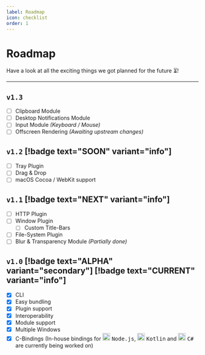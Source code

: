 ```yaml
---
label: Roadmap
icon: checklist
order: 1
---
```


# Roadmap

Have a look at all the exciting things we got planned for the future ⏳!

---

## `v1.3`
- [ ] Clipboard Module
- [ ] Desktop Notifications Module
- [ ] Input Module _(Keyboard / Mouse)_
- [ ] Offscreen Rendering _(Awaiting upstream changes)_

## `v1.2` [!badge text="SOON" variant="info"]
- [ ] Tray Plugin
- [ ] Drag & Drop
- [ ] macOS Cocoa / WebKit support

## `v1.1` [!badge text="NEXT" variant="info"]
- [ ] HTTP Plugin
- [ ] Window Plugin
  - [ ] Custom Title-Bars
- [ ] File-System Plugin
- [ ] Blur & Transparency Module _(Partially done)_

## `v1.0` [!badge text="ALPHA" variant="secondary"] [!badge text="CURRENT" variant="info"] 
- [x] CLI
- [x] Easy bundling
- [x] Plugin support
- [x] Interoperability 
- [x] Module support
- [x] Multiple Windows
- [x] C-Bindings (In-house bindings for <img src="https://www.vectorlogo.zone/logos/nodejs/nodejs-icon.svg" width=20 /> <kbd>Node.js</kbd>, <img src="https://www.vectorlogo.zone/logos/kotlinlang/kotlinlang-icon.svg" width=20 /> <kbd>Kotlin</kbd> and <img src="https://cdn.worldvectorlogo.com/logos/c--4.svg" width=20 /> <kbd>C#</kbd> are currently being worked on)
